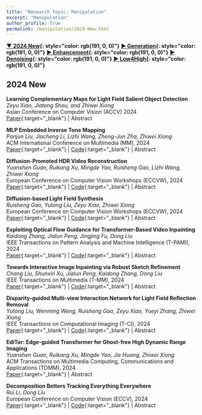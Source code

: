 ```yaml
---
title: "Research Topic: Manipulation"
excerpt: "Manipulation"
author_profile: True
permalink: /manipulation/2024-New.html
---
```


**[▼ 2024 New](/manipulation/2024-New){: style="color: rgb(191, 0, 0)"}**
**[▶ Generation](/manipulation/editing-generation){: style="color: rgb(191, 0, 0)"}**
**[▶ Enhancement](/manipulation/hdr-enhancement){: style="color: rgb(191, 0, 0)"}**
**[▶ Denoising](/manipulation/denoising){: style="color: rgb(191, 0, 0)"}**
**[▶ Low4High](/manipulation/low-for-high){: style="color: rgb(191, 0, 0)"}**

## 2024 New

**Learning Complementary Maps for Light Field Salient Object Detection** <br>
_Zeyu Xiao, Jiateng Shou, and Zhiwei Xiong_ <br>
<span><pub>Asian Conference on Computer Vision (ACCV) 2024</pub></span> <br>
[Paper](https://openaccess.thecvf.com/content/ACCV2024/papers/Xiao_Learning_Complementary_Maps_for_Light_Field_Salient_Object_Detection_ACCV_2024_paper.pdf){:target="\_blank"} |
<a onclick='expandABS("Zeyu24_accv")'> Abstract </a>

<div style="display: none;" class=abs id="Zeyu24_accv"><br>
Light field imaging presents a promising avenue for advancing salient object detection (SOD). However, existing light field SOD (LFSOD) methods grapple with challenges related to effectively aggregating features from all-in-focus (AiF) images and focal slices. These methods often under-utilize the complementary nature of salient and non-saliency maps, leading to inaccurate predictions, particularly at fine boundaries. To tackle these limitations, in this paper, we introduce a novel method for LFSOD. Our method incorporates a Cross-Modality Aggregation (CMA) module at multiple levels, facilitating the efficient fusion of AiF image and focal slice features. This progressive aggregation capitalizes on global and local dependencies to harness implicit geometric information in an LF. Based on the observation that, salient regions and non-salient counterparts are complementary to each other, thus a better estimation on one side leads to an improved estimation on the other, and vice versa, we introduce the Complementary Saliency Map Generator (CSMG). The CSMG generates both saliency and non-saliency maps interactively to leverage the inherent complementary relationship between salient regions and their non-salient counterparts. Through extensive experiments conducted on benchmark datasets, we have demonstrated that our proposed method achieves superior performance in LFSOD.
</div>

**MLP Embedded Inverse Tone Mapping** <br>
_Panjun Liu, Jiacheng Li, Lizhi Wang, Zheng-Jun Zha, Zhiwei Xiong_ <br>
<span><pub>ACM International Conference on Multimedia (MM), 2024</pub></span> <br>
[Paper](https://dl.acm.org/doi/10.1145/3664647.3680937){:target="\_blank"} |
[Code](https://github.com/pjliu3/MLP_iTM){:target="\_blank"} |
<a onclick='expandABS("panjuneccv24")'> Abstract </a>

<div style="display: none;" class=abs id="panjuneccv24"><br>
The advent of High Dynamic Range/Wide Color Gamut (HDR/WCG) display technology has made significant progress in providing exceptional richness and vibrancy for the human visual experience. However, the widespread adoption of HDR/WCG images is hindered by their substantial storage requirements, imposing significant bandwidth challenges during distribution. Besides, HDR/WCG images are often tone-mapped into Standard Dynamic Range (SDR) versions for compatibility, necessitating the usage of inverse Tone Mapping (iTM) techniques to reconstruct their original representation. In this work, we propose a meta-transfer learning framework for practical HDR/WCG media transmission by embedding image-wise metadata into their SDR counterparts for later iTM reconstruction. Specifically, we devise a meta-learning strategy to pre-train a lightweight multilayer perceptron (MLP) model that maps SDR pixels to HDR/WCG ones on an external dataset, resulting in a domain-wise iTM model. Subsequently, for the transfer learning process of each HDR/WCG image, we present a spatial-aware online mining mechanism to select challenging training pairs to adapt the meta-trained model to an image-wise iTM model. Finally, the adapted MLP, embedded as metadata, is transmitted alongside the SDR image, facilitating the reconstruction of the original image on HDR/WCG displays. We conduct extensive experiments and evaluate the proposed framework with diverse metrics. Compared with existing solutions, our framework shows superior performance in fidelity, minimal latency, and negligible overhead. The codes are available at https://github.com/pjliu3/MLP_iTM.
</div>

**Diffusion-Promoted HDR Video Reconstruction** <br>
_Yuanshen Guan, Ruikang Xu, Mingde Yao, Ruisheng Gao, Lizhi Wang, Zhiwei Xiong_ <br>
<span><pub>European Conference on Computer Vision Workshops (ECCVW), 2024</pub></span> <br>
[Paper](https://arxiv.org/abs/2406.08204){:target="\_blank"} |
[Code](https://github.com/hitachinsk/FGT){:target="\_blank"} |
<a onclick='expandABS("yuansheneccvw24")'> Abstract </a>

<div style="display: none;" class=abs id="yuansheneccvw24"><br>
High dynamic range (HDR) video reconstruction aims to generate HDR videos from low dynamic range (LDR) frames captured with alternating exposures. Most existing works solely rely on the regression-based paradigm, leading to adverse effects such as ghosting artifacts and missing details in saturated regions. In this paper, we propose a diffusion-promoted method for HDR video reconstruction, termed HDR-V-Diff, which incorporates a diffusion model to capture the HDR distribution. As such, HDR-V-Diff can reconstruct HDR videos with realistic details while alleviating ghosting artifacts. However, the direct introduction of video diffusion models would impose massive computational burden. Instead, to alleviate this burden, we first propose an HDR Latent Diffusion Model (HDR-LDM) to learn the distribution prior of single HDR frames. Specifically, HDR-LDM incorporates a tonemapping strategy to compress HDR frames into the latent space and a novel exposure embedding to aggregate the exposure information into the diffusion process. We then propose a Temporal-Consistent Alignment Module (TCAM) to learn the temporal information as a complement for HDR-LDM, which conducts coarse-to-fine feature alignment at different scales among video frames. Finally, we design a Zero-Init Cross-Attention (ZiCA) mechanism to effectively integrate the learned distribution prior and temporal information for generating HDR frames. Extensive experiments validate that HDR-V-Diff achieves state-of-the-art results on several representative datasets.

</div>

**Diffusion-based Light Field Synthesis** <br>
_Ruisheng Gao, Yutong Liu, Zeyu Xiao, Zhiwei Xiong_ <br>
<span><pub>European Conference on Computer Vision Workshops (ECCVW), 2024</pub></span> <br>
[Paper](https://arxiv.org/abs/2402.00575){:target="\_blank"} |
[Code](https://github.com/hitachinsk/FGT){:target="\_blank"} |
<a onclick='expandABS("ruisheng2024")'> Abstract </a>

<div style="display: none;" class=abs id="ruisheng2024"><br>
Light fields (LFs), conducive to comprehensive scene radiance recorded across angular dimensions, find wide applications in 3D reconstruction, virtual reality, and computational this http URL, the LF acquisition is inevitably time-consuming and resource-intensive due to the mainstream acquisition strategy involving manual capture or laborious software this http URL such a challenge, we introduce LFdiff, a straightforward yet effective diffusion-based generative framework tailored for LF synthesis, which adopts only a single RGB image as this http URL leverages disparity estimated by a monocular depth estimation network and incorporates two distinctive components: a novel condition scheme and a noise estimation network tailored for LF this http URL, we design a position-aware warping condition scheme, enhancing inter-view geometry learning via a robust conditional this http URL then propose DistgUnet, a disentanglement-based noise estimation network, to harness comprehensive LF this http URL experiments demonstrate that LFdiff excels in synthesizing visually pleasing and disparity-controllable light fields with enhanced generalization this http URL, comprehensive results affirm the broad applicability of the generated LF data, spanning applications like LF super-resolution and refocusing.

</div>


**Exploiting Optical Flow Guidance for Transformer-Based Video Inpainting** <br>
_Kaidong Zhang, Jialun Peng, Jingjing Fu, Dong Liu_ <br>
<span><pub>IEEE Transactions on Pattern Analysis and Machine Intelligence (T-PAMI), 2024</pub></span> <br>
[Paper](https://ieeexplore.ieee.org/document/10418551){:target="\_blank"} |
[Code](https://github.com/hitachinsk/FGT){:target="\_blank"} |
<a onclick='expandABS("Kaidong_pami24")'> Abstract </a>

<div style="display: none;" class=abs id="Kaidong_pami24"><br>
Transformers have been widely used for video processing owing to the multi-head self attention (MHSA) mechanism. However, the MHSA mechanism encounters an intrinsic difficulty for video inpainting, since the features associated with the corrupted regions are degraded and incur inaccurate self attention. This problem, termed query degradation, may be mitigated by first completing optical flows and then using the flows to guide the self attention, which was verified in our previous work – flow-guided transformer (FGT). We further exploit the flow guidance and propose FGT++ to pursue more effective and efficient video inpainting. First, we design a lightweight flow completion network by using local aggregation and edge loss. Second, to address the query degradation, we propose a flow guidance feature integration module, which uses the motion discrepancy to enhance the features, together with a flow-guided feature propagation module that warps the features according to the flows. Third, we decouple the transformer along the temporal and spatial dimensions, where flows are used to select the tokens through a temporally deformable MHSA mechanism, and global tokens are combined with the inner-window local tokens through a dual-perspective MHSA mechanism. FGT++ is experimentally evaluated to be outperforming the existing video inpainting networks qualitatively and quantitatively.

</div>

**Towards Interactive Image Inpainting via Robust Sketch Refinement** <br>
_Chang Liu, Shunxin Xu, Jialun Peng, Kaidong Zhang, Dong Liu_ <br>
<span><pub>IEEE Transactions on Multimedia (T-MM), 2024</pub></span> <br>
[Paper](https://ieeexplore.ieee.org/document/10533842){:target="\_blank"} |
[Code](https://github.com/AlonzoLeeeooo/SketchRefiner){:target="\_blank"} |
<a onclick='expandABS("Chang_tmm24")'> Abstract </a>

<div style="display: none;" class=abs id="Chang_tmm24"><br>
One tough problem of image inpainting is to restore complex structures in the corrupted regions. It motivates interactive image inpainting which leverages additional hints, e.g., sketches, to assist the inpainting process. A sketch is simple and intuitive for end users to provide, but meanwhile has free forms with much randomness. Such randomness may confuse the inpainting models, and incur severe artifacts in completed images. To better facilitate image inpainting with sketch guidance, we propose a two-stage image inpainting system, termed SketchRefiner. The first stage of our approach serves as a data provider that simulates real sketches and derives the capability of sketch calibration from the simulated data. In the second stage, our approach aligns the sketch guidance with the inpainting process so as to elevate image inpainting with sketches. We also propose a real-world test protocol to address the evaluation of inpainting methods upon practical applications with user sketches. Experimental results on three prevailing benchmark datasets, i.e., CelebA-HQ, Places2, and ImageNet, and the proposed test protocol demonstrate the state-of-the-art performance of our approach, and its great potentials upon real-world applications. Further analyses illustrate that our approach effectively utilizes sketch information as guidance and eliminates the artifacts due to the free-form sketches.

</div>

**Disparity-guided Multi-view Interaction Network for Light Field Reflection Removal** <br>
_Yutong Liu, Wenming Weng, Ruisheng Gao, Zeyu Xiao, Yueyi Zhang, Zhiwei Xiong_ <br>
<span><pub>IEEE Transactions on Computational Imaging (T-CI), 2024</pub></span> <br>
[Paper](https://ieeexplore.ieee.org/document/10510261?source=authoralert){:target="\_blank"} |
[Code](https://github.com/Yutong2022/LFRR?tab=readme-ov-file){:target="\_blank"} |
<a onclick='expandABS("yutong_tci24")'> Abstract </a>

<div style="display: none;" class=abs id="yutong_tci24"><br>
Light field (LF) imaging presents a promising avenue for reflection removal, owing to its ability of reliable depth perception and utilization of complementary texture details from multiple sub-aperture images (SAIs). However, the domain shifts between real-world and synthetic scenes, as well as the challenge of embedding transmission information across SAIs pose the main obstacles in this task. In this paper, we conquer the above challenges from the perspectives of data and network, respectively. To mitigate domain shifts, we propose an efficient data synthesis strategy for simulating realistic reflection scenes, and build the largest ever LF reflection dataset containing 420 synthetic scenes and 70 real-world scenes. To enable the transmission information embedding across SAIs, we propose a novel D isparity-guided M ulti-view I nteraction Net work (DMINet) for LF reflection removal. DMINet mainly consists of a transmission disparity estimation (TDE) module and a center-side interaction (CSI) module. The TDE module aims to predict transmission disparity by filtering out reflection disturbances, while the CSI module is responsible for the transmission integration which adopts the central view as the bridge for the propagation conducted between different SAIs. Compared with existing reflection removal methods for LF input, DMINet achieves a distinct performance boost with merits of efficiency and robustness, especially for scenes with complex depth variations.

</div>

**EdiTor: Edge-guided Transformer for Ghost-free High Dynamic Range Imaging** <br>
_Yuanshen Guan, Ruikang Xu, Mingde Yao, Jie Huang, Zhiwei Xiong_ <br>
<span><pub>ACM Transactions on Multimedia Computing, Communications and Applications (TOMM), 2024</pub></span> <br>
[Paper](https://dl.acm.org/doi/10.1145/3657293){:target="\_blank"} |
<a onclick='expandABS("yuanshen_tomm24")'> Abstract </a>

<div style="display: none;" class=abs id="yuanshen_tomm24"><br>
Synthesizing the high dynamic range (HDR) image from multi-exposure images has been extensively studied by exploiting convolutional neural networks (CNNs) recently. Despite the remarkable progress, existing CNN-based methods have the intrinsic limitation of local receptive field, which hinders the model’s capability of capturing long-range correspondence and large motions across under/over-exposure images, resulting in ghosting artifacts of dynamic scenes. To address the above challenge, we propose a novel Edge-guided Transformer framework (EdiTor) customized for ghost-free HDR reconstruction, where the long-range motions across different exposures can be delicately modeled by incorporating the edge prior. Specifically, EdiTor calculates patch-wise correlation maps on both image and edge domains, enabling the network to effectively model the global movements and the fine-grained shifts across multiple exposures. Based on this framework, we further propose an exposure-masked loss to adaptively compensate for the severely distorted regions (e.g., highlights and shadows). Experiments demonstrate that EdiTor outperforms state-of-the-art methods both quantitatively and qualitatively, achieving appealing HDR visualization with unified textures and colors.
</div>

**Decomposition Betters Tracking Everything Everywhere** <br>
_Rui Li, Dong Liu_ <br>
<span><pub>European Conference on Computer Vision (ECCV), 2024</pub></span> <br>
[Paper](https://www.ecva.net/papers/eccv_2024/papers_ECCV/papers/09112.pdf){:target="\_blank"} |
[Code](https://github.com/qianduoduolr/DecoMotion){:target="\_blank"} |
<a onclick='expandABS("lirui24eccv")'> Abstract </a>

<div style="display: none;" class=abs id="lirui24eccv"><br>
Recent studies on motion estimation have advocated an optimized motion representation that is globally consistent across the entire video, preferably for every pixel. This is challenging as a uniform representation may not account for the complex and diverse motion and appearance of natural videos. We address this problem and propose a new test-time optimization method, named DecoMotion, for estimating per-pixel and long-range motion. DecoMotion explicitly decomposes video content into static scenes and dynamic objects, either of which uses a quasi-3D canonical volume to represent. DecoMotion separately coordinates the transformations between local and canonical spaces, facilitating an affine transformation for the static scene that corresponds to camera motion. For the dynamic volume, DecoMotion leverages discriminative and temporally consistent features to rectify the non-rigid transformation. The two volumes are finally fused to fully represent motion and appearance. This divide-and-conquer strategy leads to more robust tracking through occlusions and deformations and meanwhile obtains decomposed appearances. We conduct evaluations on the TAP-Vid benchmark. The results demonstrate our method boosts the point-tracking accuracy by a large margin and performs on par with some state-of-the-art dedicated point-tracking solutions.

**High-Resolution and Few-shot View Synthesis from Asymmetric Dual-lens Inputs** <br>
_Ruikang Xu, Mingde Yao, Yue Li, Yueyi Zhang, Zhiwei Xiong_ <br>
<span><pub>European Conference on Computer Vision (ECCV), 2024</pub></span> <br>
[Paper](https://www.ecva.net/papers/eccv_2024/papers_ECCV/papers/00368.pdf){:target="\_blank"} |
[Code](https://github.com/XrKang/DL-GS){:target="\_blank"} |
<a onclick='expandABS("ruikang24eccv")'> Abstract </a>

<div style="display: none;" class=abs id="ruikang24eccv"><br>
Novel view synthesis has achieved remarkable quality and efficiency by the paradigm of 3D Gaussian Splatting (3D-GS), but still faces two challenges: 1) significant performance degradation when trained with only few-shot samples due to a lack of geometry constraint, and 2) incapability of rendering at a higher resolution that is beyond the input resolution of training samples. In this paper, we propose Dual-Lens 3D-GS (DL-GS) to achieve high-resolution (HR) and few-shot view synthesis, by leveraging the characteristics of the asymmetric dual-lens system commonly equipped on mobile devices. This kind of system captures the same scene with different focal lengths (\textit{i.e.}, wide-angle and telephoto) under an asymmetric stereo configuration, which naturally provides geometric hints for few-shot training and HR guidance for resolution improvement. Nevertheless, there remain two major technical problems to achieving this goal. First, how to effectively exploit the geometry information from the asymmetric stereo configuration? To this end, we propose a consistency-aware training strategy, which integrates a dual-lens-consistent loss to regularize the 3D-GS optimization. Second, how to make the best use of the dual-lens training samples to effectively improve the resolution of newly synthesized views? To this end, we design a multi-reference-guided refinement module to select proper telephoto and wide-angle guided images from training samples based on the camera pose distances, and then exploit their information for high-frequency detail enhancement. Extensive experiments on simulated and real-captured datasets validate the distinct superiority of our DL-GS over various competitors on the task of HR and few-shot view synthesis.
</div>

**Mask-Based Modeling for Neural Radiance Fields** <br>
_Ganlin Yang, Guoqiang Wei, Zhizheng Zhang, Yan Lu, Dong Liu_ <br>
<span><pub>International Conference on Learning Representations (ICLR), 2024</pub></span> <br>
[Paper](https://arxiv.org/abs/2304.04962){:target="\_blank"} |
[Code](https://github.com/Ganlin-Yang/MRVM-NeRF){:target="\_blank"} |
<a onclick='expandABS("Ganlin_iclr24")'> Abstract </a>

<div style="display: none;" class=abs id="Ganlin_iclr24"><br>
Most Neural Radiance Fields (NeRFs) exhibit limited generalization capabilities,which restrict their applicability in representing multiple scenes using a single model. To address this problem, existing generalizable NeRF methods simply condition the model on image features. These methods still struggle to learn precise global representations over diverse scenes since they lack an effective mechanism for interacting among different points and views. In this work, we unveil that 3D implicit representation learning can be significantly improved by mask-based modeling. Specifically, we propose masked ray and view modeling for generalizable NeRF (MRVM-NeRF), which is a self-supervised pretraining target to predict complete scene representations from partially masked features along each ray. With this pretraining target, MRVM-NeRF enables better use of correlations across different rays and views as the geometry priors, which thereby strengthens the capability of capturing intricate details within the scenes and boosts the generalization capability across different scenes. Extensive experiments demonstrate the effectiveness of our proposed MRVM-NeRF on both synthetic and real-world datasets, qualitatively and quantitatively. Besides, we also conduct experiments to show the compatibility of our proposed method with various backbones and its superiority under few-shot cases.

</div>

**TSA2: Temporal Segment Adaptation and Aggregation for Video Harmonization** <br>
_Zeyu Xiao, Yurui Zhu, Xueyang Fu, Zhiwei Xiong_ <br>
<span><pub>IEEE/CVF Winter Conference on Applications of Computer Vision (WACV), 2024</pub></span> <br>
[Paper](https://openaccess.thecvf.com/content/WACV2024/html/Xiao_TSA2_Temporal_Segment_Adaptation_and_Aggregation_for_Video_Harmonization_WACV_2024_paper.html){:target="\_blank"} |
[Code](https://github.com/zeyuxiao1997/TSA) |
<a onclick='expandABS("xiao24wacv")'> Abstract </a>

<div style="display: none;" class=abs id="xiao24wacv"><br>
Video composition merges the foreground and background of different videos, presenting challenges due to variations in capture conditions (e.g., saturation, brightness, and contrast). Video harmonization is a vital process in achieving a realistic composite by seamlessly adjusting the foreground's appearance to match the background. In this paper, we propose TSA2, a novel method for video harmonization that incorporates temporal segment adaptation and aggregation. TSA2 divides the inharmonious input sequence into temporal segments, each corresponding to a different frame rate, allowing effective utilization of complementary information within each segment. The method includes the Temporal Segment Adaptation module, which learns and remaps the distribution difference between background and foreground regions, and the Temporal Segment Aggregation module, which emphasizes and aggregates cross-segment information through element-wise correlations. Experimental results demonstrate that TSA2 outperforms advanced image and video harmonization methods quantitatively and qualitatively.

</div>

---

**[▲ 2024 New](/manipulation/2024-New){: style="color: rgb(191, 0, 0)"}**
**[▶ Generation](/manipulation/editing-generation){: style="color: rgb(191, 0, 0)"}**
**[▶ Enhancement](/manipulation/hdr-enhancement){: style="color: rgb(191, 0, 0)"}**
**[▶ Denoising](/manipulation/denoising){: style="color: rgb(191, 0, 0)"}**
**[▶ Low4High](/manipulation/low-for-high){: style="color: rgb(191, 0, 0)"}**
